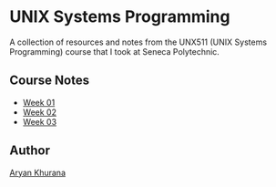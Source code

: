# UNIX Systems Programming

A collection of resources and notes from the UNX511 (UNIX Systems Programming) course that I took at Seneca Polytechnic.

## Course Notes

- [Week 01](https://github-pages.senecapolytechnic.ca/unx511/Week1/Week1.html)
- [Week 02](https://github-pages.senecapolytechnic.ca/unx511/Week2/Week2.html)
- [Week 03](https://github-pages.senecapolytechnic.ca/unx511/Week3/Week3.html)

## Author

[Aryan Khurana](https://www.github.com/AryanK1511)
